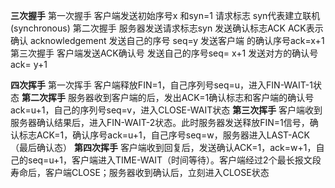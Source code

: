 **三次握手**
第一次握手
	客户端发送初始序号x 和syn=1 请求标志 
		syn代表建立联机(synchronous)
第二次握手 
	服务器发送请求标志syn 
	发送确认标志ACK 
		ACK表示确认 acknowledgement
	发送自己的序号 seq=y 
	发送客户端 的确认序号ack=x+1
第三次握手 
	客户端发送ACK确认号 发送自己的序号seq= x+1 发送对方的确认号 ack= y+1


**四次挥手**
第一次挥手 
	客户端释放FIN=1，自己序列号seq=u，进入FIN-WAIT-1状态
**第二次挥手** 
	服务器收到客户端的后，发出ACK=1确认标志和客户端的确认号ack=u+1，自己的序列号seq=v，进入CLOSE-WAIT状态
**第三次挥手**
	客户端收到服务器确认结果后，进入FIN-WAIT-2状态。此时服务器发送释放FIN=1信号，确认标志ACK=1，确认序号ack=u+1，自己序号seq=w，服务器进入LAST-ACK（最后确认态）
**第四次挥手**
	客户端收到回复后，发送确认ACK=1，ack=w+1，自己的seq=u+1，客户端进入TIME-WAIT（时间等待）。客户端经过2个最长报文段寿命后，客户端CLOSE；服务器收到确认后，立刻进入CLOSE状态

